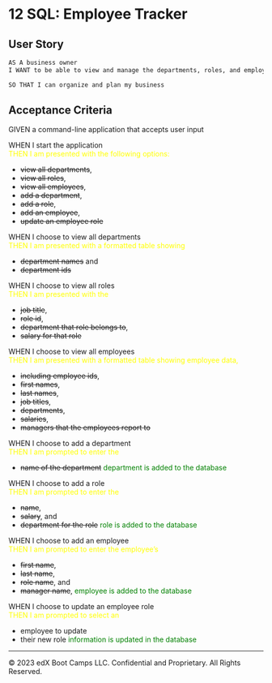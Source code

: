 # 12 SQL: Employee Tracker

## User Story

```md
AS A business owner
I WANT to be able to view and manage the departments, roles, and employees in my company

SO THAT I can organize and plan my business
```

## Acceptance Criteria

GIVEN a command-line application that accepts user input

WHEN I start the application<br/>
<span style="color:yellow;">THEN I am presented with the following options:</span>
* ~~view all departments~~, 
* ~~view all roles~~, 
* ~~view all employees~~, 
* ~~add a department~~, 
* ~~add a role~~,
* ~~add an employee~~,
* ~~update an employee role~~

WHEN I choose to view all departments<br/>
<span style="color:yellow;">THEN I am presented with a formatted table showing 
* ~~department names~~ and 
* ~~department ids~~</span>

WHEN I choose to view all roles<br/>
<span style="color:yellow;">THEN I am presented with the 
* ~~job title~~, 
* ~~role id~~, 
* ~~department that role belongs to~~,
* ~~salary for that role~~</span>

WHEN I choose to view all employees<br/>
<span style="color:yellow;">THEN I am presented with a formatted table showing employee data, 
* ~~including employee ids~~, 
* ~~first names~~, 
* ~~last names~~, 
* ~~job titles~~, 
* ~~departments~~, 
* ~~salaries~~, 
* ~~managers that the employees report to~~</span>

WHEN I choose to add a department<br/>
<span style="color:yellow;">THEN I am prompted to enter the </span>
* ~~name of the department~~
<span style="color:green;">department is added to the database</span>

WHEN I choose to add a role<br/>
<span style="color:yellow;">THEN I am prompted to enter the </span>
* ~~name~~, 
* ~~salary~~, and 
* ~~department for the role~~ 
<span style="color:green;">role is added to the database</span>

WHEN I choose to add an employee<br/>
<span style="color:yellow;">THEN I am prompted to enter the employee’s</span>
* ~~first name~~, 
* ~~last name~~, 
* ~~role name~~, and 
* ~~manager name~~, 
<span style="color:green;">employee is added to the database</span>

WHEN I choose to update an employee role<br/>
<span style="color:yellow;">THEN I am prompted to select an</span>
* employee to update
* their new role
<span style="color:green;">information is updated in the database</span>

- - -
© 2023 edX Boot Camps LLC. Confidential and Proprietary. All Rights Reserved.
